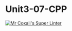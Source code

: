 # Unit3-07-CPP

[![Mr Coxall's Super Linter](https://github.com/ICS3U-Programming-ChristopherD/Unit3-07-CPP/workflows/Mr%20Coxall's%20Super%20Linter/badge.svg)](https://github.com/ICS3U-Programming-ChristopherD/Unit3-07-CPP/actions/)
